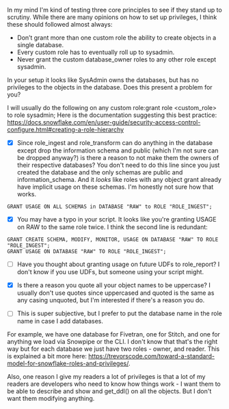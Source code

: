 In my mind I'm kind of testing three core principles to see if they stand up to scrutiny. While there are many opinions on how to set up privileges, I think these should followed almost always: 
 - Don’t grant more than one custom role the ability to create objects in a single database.
 - Every custom role has to eventually roll up to sysadmin.
 - Never grant the custom database_owner roles to any other role except sysadmin.
 
 In your setup it looks like SysAdmin owns the databases, but has no privileges to the objects in the database. Does this present a problem for you? 
 
 I will usually do the following on any custom role:grant role <custom_role> to role sysadmin;
 Here is the documentation suggesting this best practice:
https://docs.snowflake.com/en/user-guide/security-access-control-configure.html#creating-a-role-hierarchy

* [x] Since role_ingest and role_transform can do anything in the database except drop the information schema and public (which I'm not sure can be dropped anyway?) is there a reason to not make them the owners of their respective databases? You don't need to do this line since you just created the database and the only schemas are public and information_schema. And it *looks* like roles with any object grant already have implicit usage on these schemas. I'm honestly not sure how that works.
```
GRANT USAGE ON ALL SCHEMAS in DATABASE "RAW" to ROLE "ROLE_INGEST";
```

* [x] You may have a typo in your script. It looks like you're granting USAGE on RAW to the same role twice. I think the second line is redundant:
```
GRANT CREATE SCHEMA, MODIFY, MONITOR, USAGE ON DATABASE "RAW" TO ROLE "ROLE_INGEST";
GRANT USAGE ON DATABASE "RAW" TO ROLE "ROLE_INGEST";
```


* [ ] Have you thought about granting usage on future UDFs to role_report? I don't know if you use UDFs, but someone using your script might.

* [x] Is there a reason you quote all your object names to be uppercase? I usually don't use quotes since uppercased and quoted is the same as any casing unquoted, but I'm interested if there's a reason you do.

* [ ] This is super subjective, but I prefer to put the database name in the role name in case I add databases. 

For example, we have one database for Fivetran, one for Stitch, and one for anything we load via Snowpipe or the CLI. 
I don't know that that's the right way but for each database we just have two roles - owner, and reader. This is explained a bit more here: https://trevorscode.com/toward-a-standard-model-for-snowflake-roles-and-privileges/. 

Also, one reason I give my readers a lot of privileges is that a lot of my readers are developers who need to know how things work - I want them to be able to describe and show and get_ddl() on all the objects. But I don't want them modifying anything.